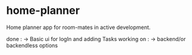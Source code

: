 # home-planner
Home planner app for room-mates in active development.
  
  done : -> Basic ui for logIn and adding Tasks
  working on : -> backend/or backendless options
